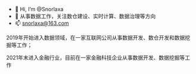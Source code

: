 - :walking: Hi, I’m @Snorlaxa 
- :running: 从事数据工作，关注数仓建设、实时计算、数据治理等方向
- 📫 snorlaxa@163.com

<!---
Snorlaxa/Snorlaxa is a ✨ special ✨ repository because its `README.md` (this file) appears on your GitHub profile.
You can click the Preview link to take a look at your changes.
--->

2019年开始进入数据领域，在一家互联网公司从事数据开发、数仓开发和数据挖掘等工作；

2021年末进入金融行业，目前在一家金融科技企业从事数据开发、数据挖掘等工作
